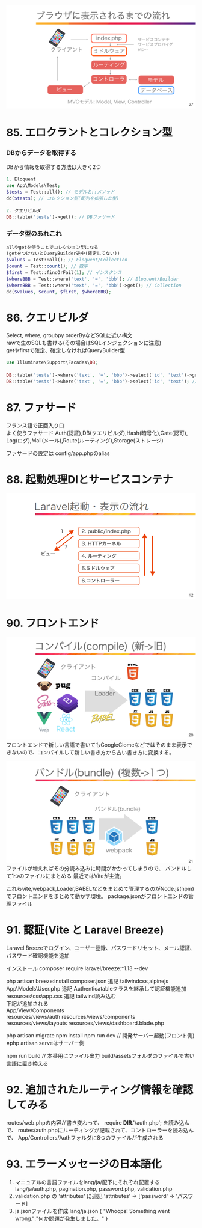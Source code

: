 ![img](public/img/01_27.png)

# 85. エロクラントとコレクション型

### DBからデータを取得する
DBから情報を取得する方法は大きく2つ
```php
1. Eloquent 
use App\Models\Test;
$tests = Test::all(); // モデル名::メソッド
dd($tests); // コレクション型(配列を拡張した型)

2. クエリビルダ
DB::table('tests')->get(); // DBファサード
```
### データ型のあれこれ
```php
allやgetを使うことでコレクション型になる
(getをつけないとQueryBuilder途中(確定してない))
$values = Test::all(); // Eloquent/Collection
$count = Test::count(); // 数字
$first = Test::findOrFail(1); // インスタンス
$whereBBB = Test::where('text', '=', 'bbb'); // Eloquent/Builder
$whereBBB = Test::where('text', '=', 'bbb')->get(); // Collection
dd($values, $count, $first, $whereBBB);
```

# 86. クエリビルダ

Select, where, groubpy orderByなどSQLに近い構文  
rawで生のSQLも書ける(その場合はSQLインジェクションに注意)  
getやfirstで確定、確定しなければQueryBuilder型

```php
use Illuminate\Support\Facades\DB;

DB::table('tests')->where('text', '=', 'bbb')->select('id', 'text')->get(); // コレクション型
DB::table('tests')->where('text', '=', 'bbb')->select('id', 'text'); // QueryBuilder
```


# 87. ファサード

フランス語で正面入り口  
よく使うファサード Auth(認証),DB(クエリビルダ),Hash(暗号化),Gate(認可),
Log(ログ),Mail(メール),Route(ルーティング),Storage(ストレージ)

ファサードの設定は config/app.phpのalias


# 88. 起動処理DIとサービスコンテナ

![img](public/img/06_88.png)


# 90. フロントエンド

![img](public/img/06_90.png)
フロントエンドで新しい言語で書いてもGoogleClomeなどではそのまま表示できないので、コンパイルして新しい書き方から古い書き方に変換する。

![img](public/img/06_90_2.png)
ファイルが増えればその分読み込みに時間がかかってしまうので、
バンドルして1つのファイルにまとめる
最近ではViteが主流。

これらvite,webpack,Loader,BABELなどをまとめて管理するのがNode.js(npm)でフロントエンドをまとめて動かす環境。
package.jsonがフロントエンドの管理ファイル


# 91. 認証(Vite と Laravel Breeze)

Laravel Breezeでログイン、ユーザー登録、パスワードリセット、メール認証、
パスワード確認機能を追加

 インストール
composer require laravel/breeze:^1.13 --dev

php artisan breeze:install
composer.json 追記  tailwindcss,alpinejs
App\Models\User.php 追記  Authenticatableクラスを継承して認証機能追加
resources\css\app.css 追記 tailwind読み込む  
下記が追加される  
App/View/Components  
resources/views/auth
resources/views/components
resources/views/layouts
resources/views/dashboard.blade.php

php artisan migrate
npm install
npm run dev // 開発サーバー起動(フロント側)
※php artisan serveはサーバー側

npm run build // 本番用にファイル出力
build/assetsフォルダのファイルで古い言語に置き換える


# 92. 追加されたルーティング情報を確認してみる

routes/web.phpの内容が書き変わって、
require __DIR__.'/auth.php'; を読み込んで、
routes/auth.phpにルーティングが記載されて、コントローラーを読み込んで、
App/Controllers/Authフォルダに8つのファイルが生成される


# 93. エラーメッセージの日本語化

1. マニュアルの言語ファイルをlang/ja/配下にそれぞれ配置する
   lang/ja/auth.php, pagination.php, password.php, validation.php
2. validation.php の 'attributes' に追記
   'attributes' => ['password' => 'パスワード]
3. ja.jsonファイルを作成
   lang/ja.json
   {
    "Whoops! Something went wrong.":"何か問題が発生しました。"
   }
